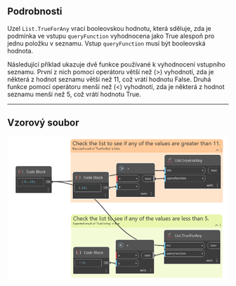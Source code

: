 ## Podrobnosti
Uzel `List.TrueForAny` vrací booleovskou hodnotu, která sděluje, zda je podmínka ve vstupu `queryFunction` vyhodnocena jako True alespoň pro jednu položku v seznamu. Vstup `queryFunction` musí být booleovská hodnota.

Následující příklad ukazuje dvě funkce používané k vyhodnocení vstupního seznamu. První z nich pomocí operátoru větší než (>) vyhodnotí, zda je některá z hodnot seznamu větší než 11, což vrátí hodnotu False. Druhá funkce pomocí operátoru menší než (<) vyhodnotí, zda je některá z hodnot seznamu menší než 5, což vrátí hodnotu True.
___
## Vzorový soubor

![List.TrueForAny](./List.TrueForAny_img.jpg)
